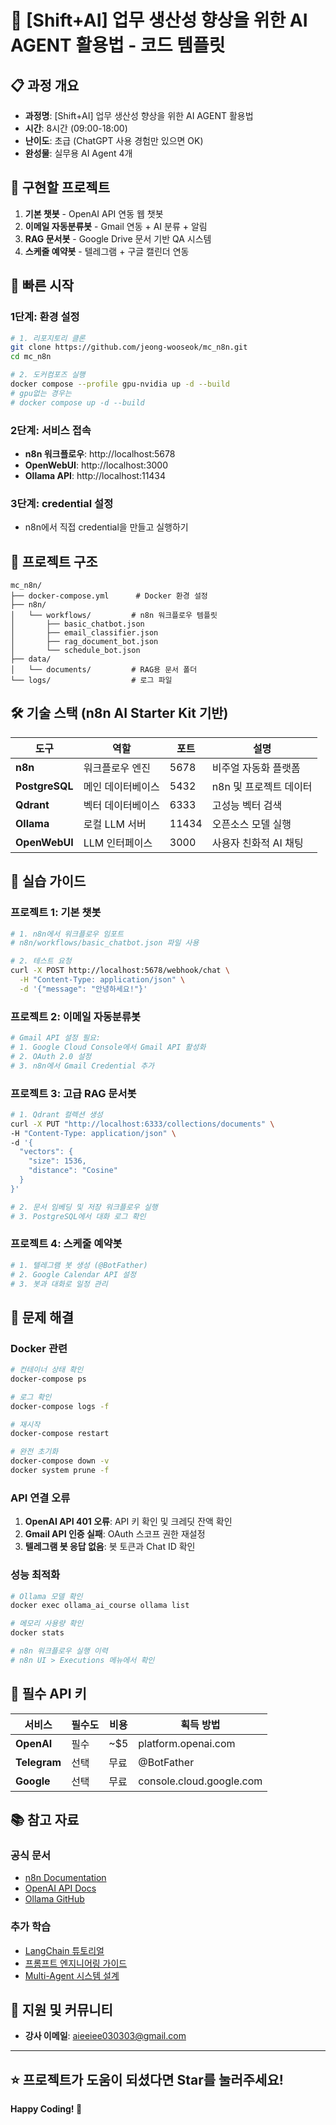 # 🤖 [Shift+AI] 업무 생산성 향상을 위한 AI AGENT 활용법 - 코드 템플릿

## 📋 과정 개요

- **과정명**: [Shift+AI] 업무 생산성 향상을 위한 AI AGENT 활용법
- **시간**: 8시간 (09:00-18:00)
- **난이도**: 초급 (ChatGPT 사용 경험만 있으면 OK)
- **완성물**: 실무용 AI Agent 4개

## 🎯 구현할 프로젝트

1. **기본 챗봇** - OpenAI API 연동 웹 챗봇
2. **이메일 자동분류봇** - Gmail 연동 + AI 분류 + 알림
3. **RAG 문서봇** - Google Drive 문서 기반 QA 시스템
4. **스케줄 예약봇** - 텔레그램 + 구글 캘린더 연동

## 🚀 빠른 시작

### 1단계: 환경 설정
```bash
# 1. 리포지토리 클론
git clone https://github.com/jeong-wooseok/mc_n8n.git
cd mc_n8n

# 2. 도커컴포즈 실행
docker compose --profile gpu-nvidia up -d --build
# gpu없는 경우는
# docker compose up -d --build
```

### 2단계: 서비스 접속
- **n8n 워크플로우**: http://localhost:5678
- **OpenWebUI**: http://localhost:3000  
- **Ollama API**: http://localhost:11434

### 3단계: credential 설정
- n8n에서 직접 credential을 만들고 실행하기

## 📁 프로젝트 구조

```
mc_n8n/
├── docker-compose.yml      # Docker 환경 설정
├── n8n/
│   └── workflows/         # n8n 워크플로우 템플릿
│       ├── basic_chatbot.json
│       ├── email_classifier.json
│       ├── rag_document_bot.json
│       └── schedule_bot.json
├── data/
│   └── documents/         # RAG용 문서 폴더
└── logs/                  # 로그 파일
```

## 🛠️ 기술 스택 (n8n AI Starter Kit 기반)

| 도구 | 역할 | 포트 | 설명 |
|------|------|------|------|
| **n8n** | 워크플로우 엔진 | 5678 | 비주얼 자동화 플랫폼 |
| **PostgreSQL** | 메인 데이터베이스 | 5432 | n8n 및 프로젝트 데이터 |
| **Qdrant** | 벡터 데이터베이스 | 6333 | 고성능 벡터 검색 |
| **Ollama** | 로컬 LLM 서버 | 11434 | 오픈소스 모델 실행 |
| **OpenWebUI** | LLM 인터페이스 | 3000 | 사용자 친화적 AI 채팅 |

## 📖 실습 가이드

### 프로젝트 1: 기본 챗봇
```bash
# 1. n8n에서 워크플로우 임포트
# n8n/workflows/basic_chatbot.json 파일 사용

# 2. 테스트 요청
curl -X POST http://localhost:5678/webhook/chat \
  -H "Content-Type: application/json" \
  -d '{"message": "안녕하세요!"}'
```

### 프로젝트 2: 이메일 자동분류봇
```bash
# Gmail API 설정 필요:
# 1. Google Cloud Console에서 Gmail API 활성화
# 2. OAuth 2.0 설정
# 3. n8n에서 Gmail Credential 추가
```

### 프로젝트 3: 고급 RAG 문서봇
```bash
# 1. Qdrant 컬렉션 생성
curl -X PUT "http://localhost:6333/collections/documents" \
-H "Content-Type: application/json" \
-d '{
  "vectors": {
    "size": 1536,
    "distance": "Cosine"
  }
}'

# 2. 문서 임베딩 및 저장 워크플로우 실행
# 3. PostgreSQL에서 대화 로그 확인
```

### 프로젝트 4: 스케줄 예약봇
```bash
# 1. 텔레그램 봇 생성 (@BotFather)
# 2. Google Calendar API 설정
# 3. 봇과 대화로 일정 관리
```

## 🔧 문제 해결

### Docker 관련
```bash
# 컨테이너 상태 확인
docker-compose ps

# 로그 확인
docker-compose logs -f

# 재시작
docker-compose restart

# 완전 초기화
docker-compose down -v
docker system prune -f
```

### API 연결 오류
1. **OpenAI API 401 오류**: API 키 확인 및 크레딧 잔액 확인
2. **Gmail API 인증 실패**: OAuth 스코프 권한 재설정
3. **텔레그램 봇 응답 없음**: 봇 토큰과 Chat ID 확인

### 성능 최적화
```bash
# Ollama 모델 확인
docker exec ollama_ai_course ollama list

# 메모리 사용량 확인
docker stats

# n8n 워크플로우 실행 이력
# n8n UI > Executions 메뉴에서 확인
```

## 🔑 필수 API 키

| 서비스 | 필수도 | 비용 | 획득 방법 |
|--------|--------|------|-----------|
| **OpenAI** | 필수 | ~$5 | platform.openai.com |
| **Telegram** | 선택 | 무료 | @BotFather |
| **Google** | 선택 | 무료 | console.cloud.google.com |

## 📚 참고 자료

### 공식 문서
- [n8n Documentation](https://docs.n8n.io)
- [OpenAI API Docs](https://platform.openai.com/docs)
- [Ollama GitHub](https://github.com/ollama/ollama)

### 추가 학습
- [LangChain 튜토리얼](https://python.langchain.com)
- [프롬프트 엔지니어링 가이드](https://www.promptingguide.ai)
- [Multi-Agent 시스템 설계](https://github.com/microsoft/autogen)

## 💬 지원 및 커뮤니티

- **강사 이메일**: aieeiee030303@gmail.com

---

## ⭐ 프로젝트가 도움이 되셨다면 Star를 눌러주세요!

**Happy Coding! 🚀** 

